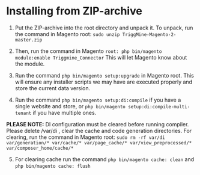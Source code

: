 Installing from ZIP-archive
===========================

1. Put the ZIP-archive into the root directory and unpack it. To unpack, run the command in Magento root: `sudo unzip TriggMine-Magento-2-master.zip`

2. Then, run the command in Magento `root: php bin/magento module:enable Triggmine_Connector`
This will let Magento know about the module.

3. Run the command `php bin/magento setup:upgrade` in Magento root. This will ensure any installer scripts we may have are executed properly and store the current data version.

4. Run the command `php bin/magento setup:di:compile` if you have a single website and store, or `php bin/magento setup:di:compile-multi-tenant` if you have multiple ones.

**PLEASE NOTE:** DI configuration must be cleared before running compiler. Please delete /var/di , clear the cache and code generation directories.
For clearing, run the command in Magento root: `sudo rm -rf var/di var/generation/* var/cache/* var/page_cache/* var/view_preprocessed/* var/composer_home/cache/*`

5. For clearing cache run the command `php bin/magento cache: clean` and `php bin/magento cache: flush`
